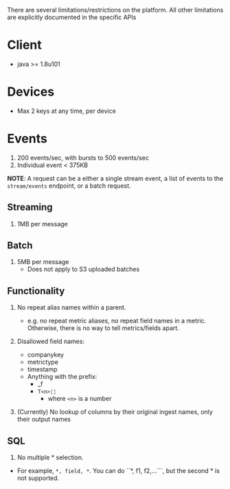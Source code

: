 
There are several limitations/restrictions on the platform. All other limitations are explicitly documented in the specific APIs

# Client

 * java >= 1.8u101

# Devices

 * Max 2 keys at any time, per device

# Events

 1. 200 events/sec, with bursts to 500 events/sec
 2. Individual event < 375KB

**NOTE**: A request can be a either a single stream event, a list of events to the `stream/events` 
endpoint, or a batch request.

## Streaming
 1. 1MB per message
 
## Batch
 1. 5MB per message
    - Does not apply to S3 uploaded batches

## Functionality

1. No repeat alias names within a parent.
	*  e.g. no repeat metric aliases, no repeat field names in a metric. Otherwise, there is no way to tell metrics/fields apart.

2. Disallowed field names:
    * companykey
    * metrictype
    * timestamp
    * Anything with the prefix:
      * _f
      * ```T<n>¦¦```
        * where ```<n>``` is a number

3. (Currently) No lookup of columns by their original ingest names, only their output names

## SQL
1. No multiple * selection.
  * For example, ```*, field, *```. You can do ``*, f1, f2,...```, but the second * is not supported.

